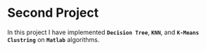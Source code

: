 # Second Project


 In this project I have implemented **`Decision Tree`**, **`KNN`**, and **`K-Means Clustring`** on **`Matlab`** algorithms.


 
